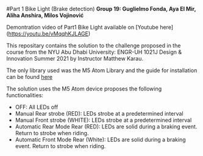 #Part 1 Bike Light (Brake detection)
**Group 19: Guglielmo Fonda, Aya El Mir, Aliha Anshira, Milos Vojinović**

Demontration video of Part1 Bike Light available on [Youtube here] (https://youtu.be/vMqqhKJLAGE)

This repositary contains the solution to the challenge proposed in the course from the NYU Abu Dhabi University: ENGR-UH 1021J Design & Innovation Summer 2021 by Instructor Matthew Karau.

The only library used was the M5 Atom Library and the guide for installation can be found [here](https://docs.m5stack.com/en/arduino/arduino_development)

The solution uses the M5 Atom device proposes the following functionalities:

- OFF: All LEDs off
- Manual Rear strobe (RED): LEDs strobe at a predetermined interval
- Manual Front strobe (WHITE): LEDs strobe at a predetermined interval
- Automatic Rear Mode Rear (RED): LEDs are solid during a braking event. Return to strobe when riding.
- Automatic Front Mode Rear (White): LEDs are solid during a braking event. Return to strobe when riding.

